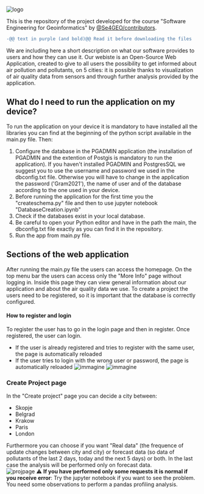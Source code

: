 
![logo](https://user-images.githubusercontent.com/72648197/170985612-5f4d9e43-4dd0-4541-89a7-63c116f66eda.png)

This is the repository of the project developed for the course "Software Engineering for Geoinformatics" by [@Se4GEO/contributors](https://github.com/Rkomi98/S4GEO/graphs/contributors). 
```diff
-@@ text in purple (and bold)@@ Read it before downloading the files
```
We are including here a short description on what our software provides to users and how they can use it.
Our webiste is an Open-Source Web Application, created to give to all users the possibility to get informed about air pollution and pollutants, on 5 cities: it is possible thanks to visualization of air quality data from sensors and through further analysis provided by the application.

## What do I need to run the application on my device? 
To run the application on your device it is mandatory to have installed all the libraries you can find at the beginning of the python script available in the main.py file. Then:
1. Configure the database in the PGADMIN application (the installation of PGADMIN and the extention of Postgis is mandatory to run the application). If you haven't installed PGADMIN and PostgresSQL we suggest you to use the username and password we used in the dbconfig.txt file. Otherwise you will have to change in the application the password ('Gram2021'), the name of user and of the database according to the one used in your device. 
2. Before running the application for the first time you the "createschema.py" file and then to use jupyter notebook "DatabaseCreation.ipynb"
3. Check if the databases exist in your local database.
4. Be careful to open your Python editor and have in the path the main, the dbconfig.txt file exactly as you can find it in the repository.
5. Run the app from main.py file.
## Sections of the web application
After running the main.py file the users can access the homepage. On the top menu bar the users can access only the "More Info" page without logging in. Inside this page they can view general information about our application and about the air quality data we use. 
To create a project the users need to be registered, so it is important that the database is correctly configured.
#### How to register and login
To register the user has to go in the login page and then in register. Once registered, the user can login.
* If the user is already registered and tries to register with the same user, the page is automatically reloaded
* If the user tries to login with the wrong user or password, the page is automatically reloaded
![immagine](https://user-images.githubusercontent.com/72648197/171901830-c62b520e-1a0d-4f18-80f1-4a843e73a182.png)
![immagine](https://user-images.githubusercontent.com/72648197/171902834-46eb3940-d959-49f8-88e2-eeaf71c81ac6.png)


### Create Project page
In the "Create project" page you can decide a city between:
* Skopje
* Belgrad
* Krakow
* Paris
* London

Furthermore you can choose if you want "Real data" (the frequence of update changes between city and city) or forecast data (so data of pollutants of the last 2 days, today and the next 5 days) or both. In the last case the analysis will be performed only on forecast data.  
![projpage](https://user-images.githubusercontent.com/94118751/172116201-b3346263-2c45-48de-bc41-a53e06fd3e90.jpg)
:warning: **If you have performed only some requests it is normal if you receive error**: Try the jupyter notebook if you want to see the problem. You need some observations to perform a pandas profiling analysis.

